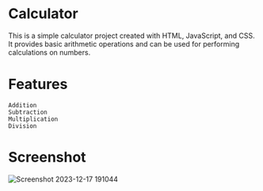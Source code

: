 # Calculator

This is a simple calculator project created with HTML, JavaScript, and CSS. It provides basic arithmetic operations and can be used for performing calculations on numbers. 

# Features
    Addition
    Subtraction
    Multiplication
    Division

# Screenshot
![Screenshot 2023-12-17 191044](https://github.com/charith-codex/Calculator_2/assets/131009269/63aba2b6-dabe-4bfd-b307-3dcf64bfba7d)
